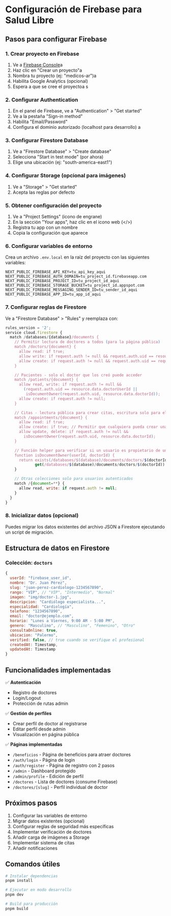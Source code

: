 # Configuración de Firebase para Salud Libre

## Pasos para configurar Firebase

### 1. Crear proyecto en Firebase

1. Ve a [Firebase Console](https://console.firebase.google.com/)a
2. Haz clic en "Crear un proyecto"a
3. Nombra tu proyecto (ej: "medicos-ar")a
4. Habilita Google Analytics (opcional)
5. Espera a que se cree el proyectoa
s
### 2. Configurar Authentication

1. En el panel de Firebase, ve a "Authentication" > "Get started"
2. Ve a la pestaña "Sign-in method"
3. Habilita "Email/Password"
4. Configura el dominio autorizado (localhost para desarrollo)
a
### 3. Configurar Firestore Database

1. Ve a "Firestore Database" > "Create database"
2. Selecciona "Start in test mode" (por ahora)
3. Elige una ubicación (ej: "south-america-east1")

### 4. Configurar Storage (opcional para imágenes)

1. Ve a "Storage" > "Get started"
2. Acepta las reglas por defecto

### 5. Obtener configuración del proyecto

1. Ve a "Project Settings" (icono de engrane)
2. En la sección "Your apps", haz clic en el icono web (</>)
3. Registra tu app con un nombre
4. Copia la configuración que aparece

### 6. Configurar variables de entorno

Crea un archivo `.env.local` en la raíz del proyecto con las siguientes variables:

```
NEXT_PUBLIC_FIREBASE_API_KEY=tu_api_key_aqui
NEXT_PUBLIC_FIREBASE_AUTH_DOMAIN=tu_project_id.firebaseapp.com
NEXT_PUBLIC_FIREBASE_PROJECT_ID=tu_project_id_aqui
NEXT_PUBLIC_FIREBASE_STORAGE_BUCKET=tu_project_id.appspot.com
NEXT_PUBLIC_FIREBASE_MESSAGING_SENDER_ID=tu_sender_id_aqui
NEXT_PUBLIC_FIREBASE_APP_ID=tu_app_id_aqui
```

### 7. Configurar reglas de Firestore

Ve a "Firestore Database" > "Rules" y reemplaza con:

```javascript
rules_version = '2';
service cloud.firestore {
  match /databases/{database}/documents {
    // Permitir lectura de doctores a todos (para la página pública)
    match /doctors/{document} {
      allow read: if true;
      allow write: if request.auth != null && request.auth.uid == resource.data.userId;
      allow create: if request.auth != null && request.auth.uid == request.resource.data.userId;
    }

    // Pacientes - solo el doctor que los creó puede acceder
    match /patients/{document} {
      allow read, write: if request.auth != null &&
        (request.auth.uid == resource.data.doctorUserId ||
         isDocumentOwner(request.auth.uid, resource.data.doctorId));
      allow create: if request.auth != null;
    }

    // Citas - lectura pública para crear citas, escritura solo para el doctor
    match /appointments/{document} {
      allow read: if true;
      allow create: if true; // Permitir que cualquiera pueda crear una cita
      allow update, delete: if request.auth != null &&
        isDocumentOwner(request.auth.uid, resource.data.doctorId);
    }

    // Función helper para verificar si un usuario es propietario de un documento
    function isDocumentOwner(userId, doctorId) {
      return exists(/databases/$(database)/documents/doctors/$(doctorId)) &&
             get(/databases/$(database)/documents/doctors/$(doctorId)).data.userId == userId;
    }

    // Otras colecciones solo para usuarios autenticados
    match /{document=**} {
      allow read, write: if request.auth != null;
    }
  }
}
```

### 8. Inicializar datos (opcional)

Puedes migrar los datos existentes del archivo JSON a Firestore ejecutando un script de migración.

## Estructura de datos en Firestore

### Colección: `doctors`

```javascript
{
  userId: "firebase_user_id",
  nombre: "Dr. Juan Pérez",
  slug: "juan-perez-cardiologo-1234567890",
  rango: "VIP", // "VIP", "Intermedio", "Normal"
  imagen: "img/doctor-1.jpg",
  descripcion: "Cardiólogo especialista...",
  especialidad: "Cardiología",
  telefono: "1234567890",
  email: "doctor@ejemplo.com",
  horario: "Lunes a Viernes, 9:00 AM - 5:00 PM",
  genero: "Masculino", // "Masculino", "Femenino", "Otro"
  consultaOnline: true,
  ubicacion: "Palermo",
  verified: false, // true cuando se verifique el profesional
  createdAt: Timestamp,
  updatedAt: Timestamp
}
```

## Funcionalidades implementadas

✅ **Autenticación**

- Registro de doctores
- Login/Logout
- Protección de rutas admin

✅ **Gestión de perfiles**

- Crear perfil de doctor al registrarse
- Editar perfil desde admin
- Visualización en página pública

✅ **Páginas implementadas**

- `/beneficios` - Página de beneficios para atraer doctores
- `/auth/login` - Página de login
- `/auth/register` - Página de registro con 2 pasos
- `/admin` - Dashboard protegido
- `/admin/profile` - Edición de perfil
- `/doctores` - Lista de doctores (consume Firebase)
- `/doctores/[slug]` - Perfil individual de doctor

## Próximos pasos

1. Configurar las variables de entorno
2. Migrar datos existentes (opcional)
3. Configurar reglas de seguridad más específicas
4. Implementar verificación de doctores
5. Añadir carga de imágenes a Storage
6. Implementar sistema de citas
7. Añadir notificaciones

## Comandos útiles

```bash
# Instalar dependencias
pnpm install

# Ejecutar en modo desarrollo
pnpm dev

# Build para producción
pnpm build
```

